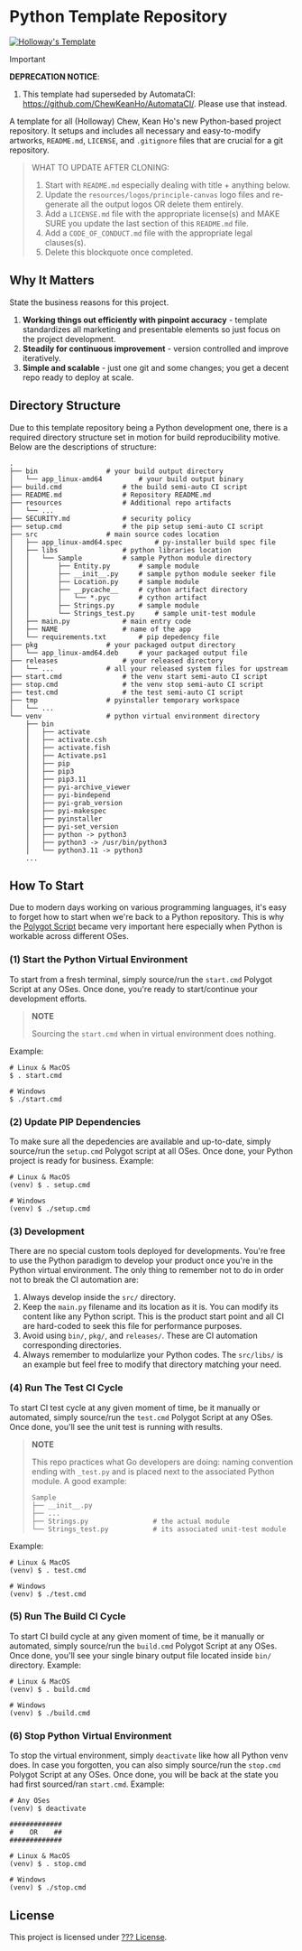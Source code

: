 # Python Template Repository
[![Holloway's Template](resources/logos/logo-1200x630.svg)](https://github.com/hollowaykeanho/Template)

> [!IMPORTANT]
> **DEPRECATION NOTICE**:
>
> 1. This template had superseded by AutomataCI:
>    https://github.com/ChewKeanHo/AutomataCI/. Please use that instead.

A template for all (Holloway) Chew, Kean Ho's new Python-based project
repository. It setups and includes all necessary and easy-to-modify artworks,
`README.md`, `LICENSE`, and `.gitignore` files that are crucial for a git
repository.

> WHAT TO UPDATE AFTER CLONING:
>
> 1. Start with `README.md` especially dealing with title + anything below.
> 2. Update the `resources/logos/principle-canvas` logo files and re-generate
>    all the output logos OR delete them entirely.
> 3. Add a `LICENSE.md` file with the appropriate license(s) and MAKE SURE
>    you update the last section of this `README.md` file.
> 4. Add a `CODE_OF_CONDUCT.md` file with the appropriate legal clauses(s).
> 4. Delete this blockquote once completed.




## Why It Matters
State the business reasons for this project.

1. **Working things out efficiently with pinpoint accuracy** - template
   standardizes all marketing and presentable elements so just focus on the
   project development.
2. **Steadily for continuous improvement** - version controlled and improve
   iteratively.
3. **Simple and scalable** - just one git and some changes; you get a decent
   repo ready to deploy at scale.




## Directory Structure
Due to this template repository being a Python development one, there is a
required directory structure set in motion for build reproducibility motive.
Below are the descriptions of structure:

```
.
├── bin					# your build output directory
│   └── app_linux-amd64			# your build output binary
├── build.cmd				# the build semi-auto CI script
├── README.md				# Repository README.md
├── resources				# Additional repo artifacts
│   └── ...
├── SECURITY.md				# security policy
├── setup.cmd				# the pip setup semi-auto CI script
├── src					# main source codes location
│   ├── app_linux-amd64.spec		# py-installer build spec file
│   ├── libs				# python libraries location
│   │   └── Sample			# sample Python module directory
│   │       ├── Entity.py		# sample module
│   │       ├── __init__.py		# sample python module seeker file
│   │       ├── Location.py		# sample module
│   │       ├── __pycache__		# cython artifact directory
│   │       │   └── *.pyc		# cython artifact
│   │       ├── Strings.py		# sample module
│   │       └── Strings_test.py		# sample unit-test module
│   ├── main.py				# main entry code
│   ├── NAME				# name of the app
│   └── requirements.txt		# pip depedency file
├── pkg					# your packaged output directory
│   └── app_linux-amd64.deb		# your packaged output file
├── releases				# your released directory
│   └── ...				# all your released system files for upstream
├── start.cmd				# the venv start semi-auto CI script
├── stop.cmd				# the venv stop semi-auto CI script
├── test.cmd				# the test semi-auto CI script
├── tmp					# pyinstaller temporary workspace
│   └── ...
└── venv				# python virtual environment directory
    ├── bin
    │   ├── activate
    │   ├── activate.csh
    │   ├── activate.fish
    │   ├── Activate.ps1
    │   ├── pip
    │   ├── pip3
    │   ├── pip3.11
    │   ├── pyi-archive_viewer
    │   ├── pyi-bindepend
    │   ├── pyi-grab_version
    │   ├── pyi-makespec
    │   ├── pyinstaller
    │   ├── pyi-set_version
    │   ├── python -> python3
    │   ├── python3 -> /usr/bin/python3
    │   └── python3.11 -> python3
    ...
```




## How To Start
Due to modern days working on various programming languages, it's easy to forget
how to start when we're back to a Python repository. This is why the
[Polygot Script](https://github.com/hollowaykeanho/PolygotScript) became very
important here especially when Python is workable across different OSes.


### (1) Start the Python Virtual Environment
To start from a fresh terminal, simply source/run the `start.cmd` Polygot Script
at any OSes. Once done, you're ready to start/continue your development efforts.

> **NOTE**
>
> Sourcing the `start.cmd` when in virtual environment does nothing.

Example:

```
# Linux & MacOS
$ . start.cmd

# Windows
$ ./start.cmd
```


### (2) Update PIP Dependencies
To make sure all the depedencies are available and up-to-date, simply source/run
the `setup.cmd` Polygot script at all OSes. Once done, your Python project is
ready for business. Example:

```
# Linux & MacOS
(venv) $ . setup.cmd

# Windows
(venv) $ ./setup.cmd
```


### (3) Development
There are no special custom tools deployed for developments. You're free to
use the Python paradigm to develop your product once you're in the Python
virtual environment. The only thing to remember not to do in order not to break
the CI automation are:

1. Always develop inside the `src/` directory.
2. Keep the `main.py` filename and its location as it is. You can modify its
   content like any Python script. This is the product start point and all CI
   are hard-coded to seek this file for performance purposes.
3. Avoid using `bin/`, `pkg/`, and `releases/`. These are CI automation
   corresponding directories.
4. Always remember to modularlize your Python codes. The `src/libs/` is an
   example but feel free to modify that directory matching your need.


### (4) Run The Test CI Cycle
To start CI test cycle at any given moment of time, be it manually or automated,
simply source/run the `test.cmd` Polygot Script at any OSes. Once done, you'll
see the unit test is running with results.

> **NOTE**
>
> This repo practices what Go developers are doing: naming convention ending
> with `_test.py` and is placed next to the associated Python module. A good
> example:
>
> ```
> Sample
> ├── __init__.py
> ├── ...
> ├── Strings.py                # the actual module
> └── Strings_test.py           # its associated unit-test module
> ```
>

Example:

```
# Linux & MacOS
(venv) $ . test.cmd

# Windows
(venv) $ ./test.cmd
```


### (5) Run The Build CI Cycle
To start CI build cycle at any given moment of time, be it manually or automated,
simply source/run the `build.cmd` Polygot Script at any OSes. Once done, you'll
see your single binary output file located inside `bin/` directory.
Example:

```
# Linux & MacOS
(venv) $ . build.cmd

# Windows
(venv) $ ./build.cmd
```


### (6) Stop Python Virtual Environment
To stop the virtual environment, simply `deactivate` like how all Python venv
does. In case you forgotten, you can also simply source/run the `stop.cmd`
Polygot Script at any OSes. Once done, you will be back at the state you had
first sourced/ran `start.cmd`.
Example:

```
# Any OSes
(venv) $ deactivate

#############
#    OR    ##
#############

# Linux & MacOS
(venv) $ . stop.cmd

# Windows
(venv) $ ./stop.cmd
```




## License
This project is licensed under [??? License](LICENSE.md).
